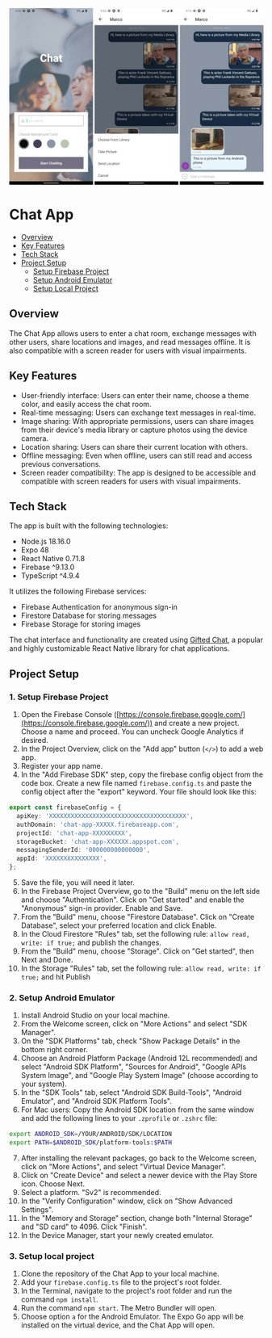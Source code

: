 ![Chat Screens](./assets/chat-screens.png)

# Chat App

- [Overview](#overview)
- [Key Features](#key-features)
- [Tech Stack](#tech-stack)
- [Project Setup](#project-setup)
  - [Setup Firebase Project](#1-setup-firebase-project)
  - [Setup Android Emulator](#2-setup-android-emulator)
  - [Setup Local Project](#3-setup-local-project)

## Overview

The Chat App allows users to enter a chat room, exchange messages with other users, share locations and images, and read messages offline. It is also compatible with a screen reader for users with visual impairments.

## Key Features

- User-friendly interface: Users can enter their name, choose a theme color, and easily access the chat room.
- Real-time messaging: Users can exchange text messages in real-time.
- Image sharing: With appropriate permissions, users can share images from their device's media library or capture photos using the device camera.
- Location sharing: Users can share their current location with others.
- Offline messaging: Even when offline, users can still read and access previous conversations.
- Screen reader compatibility: The app is designed to be accessible and compatible with screen readers for users with visual impairments.

## Tech Stack

The app is built with the following technologies:

- Node.js 18.16.0
- Expo 48
- React Native 0.71.8
- Firebase ^9.13.0
- TypeScript ^4.9.4

It utilizes the following Firebase services:

- Firebase Authentication for anonymous sign-in
- Firestore Database for storing messages
- Firebase Storage for storing images

The chat interface and functionality are created using [Gifted Chat](https://github.com/FaridSafi/react-native-gifted-chat), a popular and highly customizable React Native library for chat applications.

## Project Setup

### 1. Setup Firebase Project

1. Open the Firebase Console ([https://console.firebase.google.com/](https://console.firebase.google.com/)) and create a new project. Choose a name and proceed. You can uncheck Google Analytics if desired.
2. In the Project Overview, click on the "Add app" button (`</>`) to add a web app.
3. Register your app name.
4. In the "Add Firebase SDK" step, copy the firebase config object from the code box. Create a new file named `firebase.config.ts` and paste the config object after the "export" keyword. Your file should look like this:

```typescript
export const firebaseConfig = {
  apiKey: 'XXXXXXXXXXXXXXXXXXXXXXXXXXXXXXXXXXXXXX',
  authDomain: 'chat-app-XXXXX.firebaseapp.com',
  projectId: 'chat-app-XXXXXXXXX',
  storageBucket: 'chat-app-XXXXXX.appspot.com',
  messagingSenderId: '000000000000000',
  appId: 'XXXXXXXXXXXXXXX',
};
```

5. Save the file, you will need it later.
6. In the Firebase Project Overview, go to the "Build" menu on the left side and choose "Authentication". Click on "Get started" and enable the "Anonymous" sign-in provider. Enable and Save.
7. From the "Build" menu, choose "Firestore Database". Click on "Create Database", select your preferred location and click Enable.
8. In the Cloud Firestore "Rules" tab, set the following rule: `allow read, write: if true;` and publish the changes.
9. From the "Build" menu, choose "Storage". Click on "Get started", then Next and Done.
10. In the Storage "Rules" tab, set the following rule: `allow read, write: if true;` and hit Publish

### 2. Setup Android Emulator

1. Install Android Studio on your local machine.
2. From the Welcome screen, click on "More Actions" and select "SDK Manager".
3. On the "SDK Platforms" tab, check "Show Package Details" in the bottom right corner.
4. Choose an Android Platform Package (Android 12L recommended) and select "Android SDK Platform", "Sources for Android", "Google APIs System Image", and "Google Play System Image" (choose according to your system).
5. In the "SDK Tools" tab, select "Android SDK Build-Tools", "Android Emulator", and "Android SDK Platform Tools".
6. For Mac users: Copy the Android SDK location from the same window and add the following lines to your `.zprofile` or `.zshrc` file:

```bash
export ANDROID_SDK=/YOUR/ANDROID/SDK/LOCATION
export PATH=$ANDROID_SDK/platform-tools:$PATH
```

7. After installing the relevant packages, go back to the Welcome screen, click on "More Actions", and select "Virtual Device Manager".
8. Click on "Create Device" and select a newer device with the Play Store icon. Choose Next.
9. Select a platform. "Sv2" is recommended.
10. In the "Verify Configuration" window, click on "Show Advanced Settings".
11. In the "Memory and Storage" section, change both "Internal Storage" and "SD card" to 4096. Click "Finish".
12. In the Device Manager, start your newly created emulator.

### 3. Setup local project

1. Clone the repository of the Chat App to your local machine.
2. Add your `firebase.config.ts` file to the project's root folder.
3. In the Terminal, navigate to the project's root folder and run the command `npm install`.
4. Run the command `npm start`. The Metro Bundler will open.
5. Choose option `a` for the Android Emulator. The Expo Go app will be installed on the virtual device, and the Chat App will open.
